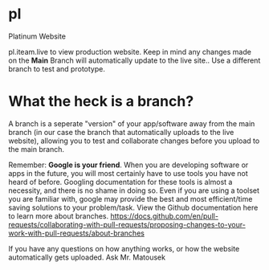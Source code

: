 # pl
Platinum Website

pl.iteam.live to view production website. Keep in mind any changes made on the <strong>Main</strong> Branch will automatically update to the live site.. Use a different branch to test and prototype.

<h1>What the heck is a branch?</h1>
A branch is a seperate "version" of your app/software away from the main branch (in our case the branch that automatically uploads to the live website), allowing you to test and collaborate changes before you upload to the main branch.

Remember: <b>Google is your friend</b>. When you are developing software or apps in the future, you will most certainly have to use tools you have not heard of before. Googling documentation for these tools is almost a necessity, and there is no shame in doing so. Even if you are using a toolset you are familiar with, google may provide the best and most efficient/time saving solutions to your problem/task. View the Github documentation here to learn more about branches. https://docs.github.com/en/pull-requests/collaborating-with-pull-requests/proposing-changes-to-your-work-with-pull-requests/about-branches

If you have any questions on how anything works, or how the website automatically gets uploaded. Ask Mr. Matousek
